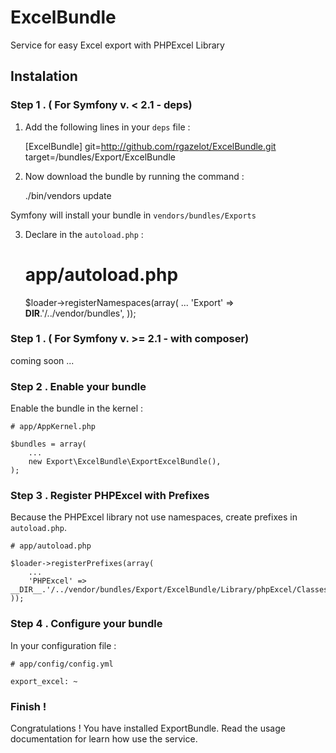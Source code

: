 # ExcelBundle

Service for easy Excel export with PHPExcel Library

## Instalation

### Step 1 . ( For Symfony v. < 2.1 - deps)

1. Add the following lines in your `deps` file :

    [ExcelBundle]
        git=http://github.com/rgazelot/ExcelBundle.git
        target=/bundles/Export/ExcelBundle

2. Now download the bundle by running the command :

    ./bin/vendors update

Symfony will install your bundle in `vendors/bundles/Exports`

3. Declare in the `autoload.php` :

    # app/autoload.php

    $loader->registerNamespaces(array(
        ...
        'Export' => __DIR__.'/../vendor/bundles',
    ));

### Step 1 . ( For Symfony v. >= 2.1 - with composer)

coming soon ...

### Step 2 . Enable your bundle

Enable the bundle in the kernel :

    # app/AppKernel.php

    $bundles = array(
        ...
        new Export\ExcelBundle\ExportExcelBundle(),
    );

### Step 3 . Register PHPExcel with Prefixes

Because the PHPExcel library not use namespaces, create prefixes in `autoload.php`.

    # app/autoload.php

    $loader->registerPrefixes(array(
        ...
        'PHPExcel' => __DIR__.'/../vendor/bundles/Export/ExcelBundle/Library/phpExcel/Classes',
    ));

### Step 4 . Configure your bundle

In your configuration file :

    # app/config/config.yml

    export_excel: ~

### Finish !

Congratulations ! You have installed ExportBundle. Read the usage documentation for learn how use the service.




